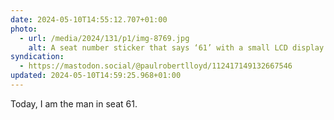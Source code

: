 ```yaml
---
date: 2024-05-10T14:55:12.707+01:00
photo:
  - url: /media/2024/131/p1/img-8769.jpg
    alt: A seat number sticker that says ‘61’ with a small LCD display above that says ‘Eurostar’.
syndication:
  - https://mastodon.social/@paulrobertlloyd/112417149132667546
updated: 2024-05-10T14:59:25.968+01:00
---
```


Today, I am the man in seat 61.

